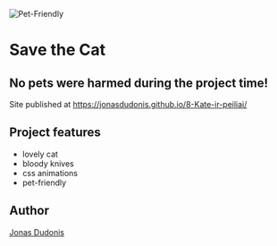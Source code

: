 ![Pet-Friendly](https://img.shields.io/badge/Pet-Friendly-red.svg)

# Save the Cat

## No pets were harmed during the project time!

Site published at https://jonasdudonis.github.io/8-Kate-ir-peiliai/

## Project features
- lovely cat
- bloody knives
- css animations
- pet-friendly

## Author
[Jonas Dudonis](https://github.com/jonasdudonis)
